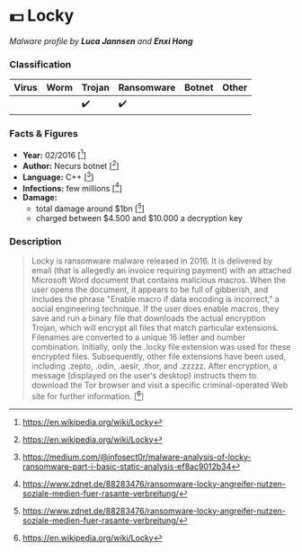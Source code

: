 # :dollar: Locky

_Malware profile by **Luca Jannsen** and **Enxi Hong**_

### Classification

| Virus | Worm | Trojan             | Ransomware         | Botnet | Other |
|:------|:-----|:-------------------|:-------------------|:-------|:------|
|       |      | :heavy_check_mark: | :heavy_check_mark: |        |       |

### Facts & Figures

* **Year:** 02/2016 [[^1]]
* **Author:** Necurs botnet [[^1]]
* **Language:** C++  [[^2]]
* **Infections:** few millions [[^3]]
* **Damage:**
    * total damage around $1bn [[^3]]
    * charged between $4.500 and $10.000 a decryption key

### Description

>Locky is ransomware malware released in 2016. It is delivered by email (that is allegedly an invoice requiring payment) with an attached Microsoft Word document that contains malicious macros.
> When the user opens the document, it appears to be full of gibberish, and includes the phrase "Enable macro if data encoding is incorrect," a social engineering technique. If the user does enable macros, they save and run a binary
> file that downloads the actual encryption Trojan, which will encrypt all files that match particular extensions. Filenames are converted to a unique 16 letter and number combination. Initially, only the .locky
> file extension was used for these encrypted files. Subsequently, other file extensions have been used, including .zepto, .odin, .aesir, .thor, and .zzzzz. After encryption, a message (displayed on the user's desktop) instructs
> them to download the Tor browser and visit a specific criminal-operated Web site for further information.
[[^1]]

[^1]: https://en.wikipedia.org/wiki/Locky
[^2]: https://medium.com/@infosect0r/malware-analysis-of-locky-ransomware-part-i-basic-static-analysis-ef8ac9012b34
[^3]: https://www.zdnet.de/88283476/ransomware-locky-angreifer-nutzen-soziale-medien-fuer-rasante-verbreitung/
[^4]: https://www.comparitech.com/net-admin/locky-ransomware/
